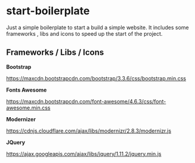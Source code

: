 # start-boilerplate

Just a simple boilerplate to start a build a simple website. 
It includes some frameworks , libs and icons to speed up the start of the project.


## Frameworks / Libs / Icons

**Bootstrap**

https://maxcdn.bootstrapcdn.com/bootstrap/3.3.6/css/bootstrap.min.css

**Fonts Awesome**

https://maxcdn.bootstrapcdn.com/font-awesome/4.6.3/css/font-awesome.min.css

**Modernizer**

https://cdnjs.cloudflare.com/ajax/libs/modernizr/2.8.3/modernizr.js

**JQuery**

https://ajax.googleapis.com/ajax/libs/jquery/1.11.2/jquery.min.js


